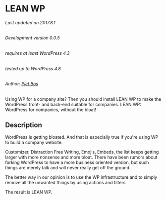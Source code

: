 # LEAN WP

<!-- [![plugin version](https://img.shields.io/wordpress/plugin/v/lean-wp.svg)](https://wordpress.org/plugins/lean-wp) -->

###### Last updated on 2017.8.1
###### Development version 0.0.5
###### requires at least WordPress 4.3
###### tested up to WordPress 4.8
###### Author: [Piet Bos](https://github.com/senlin)

Using WP for a company site? Then you should install LEAN WP to make the WordPress front- and back-end suitable for companies.
LEAN WP: WordPress for companies, without the bloat!

## Description

WordPress is getting bloated. And that is especially true if you're using WP to build a company website. 

Customizer, Distraction Free Writing, Emojis, Embeds, the list keeps getting larger with more nonsense and more bloat. There have been rumors about forking WordPress to have a more business oriented version, but such things are merely talk and will never really get off the ground.

The better way in our opinion is to use the WP infrastructure and to simply remove all the unwanted things by using actions and filters.

The result is LEAN WP.
